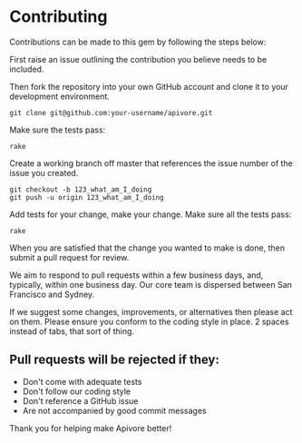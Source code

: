 # Contributing

Contributions can be made to this gem by following the steps below: 

First raise an issue outlining the contribution you believe needs to be included.

Then fork the repository into your own GitHub account and clone it to your development environment.

    git clone git@github.com:your-username/apivore.git
    
Make sure the tests pass:

    rake

Create a working branch off master that references the issue number of the issue you created.

    git checkout -b 123_what_am_I_doing
    git push -u origin 123_what_am_I_doing

Add tests for your change, make your change. Make sure all the tests pass:

    rake

When you are satisfied that the change you wanted to make is done, then submit a pull request for review.

We aim to respond to pull requests within a few business days, and, typically, within one business day. Our core team is dispersed between San Francisco and Sydney.

If we suggest some changes, improvements, or alternatives then please act on them. Please ensure you conform to the coding style in place. 2 spaces instead of tabs, that sort of thing.

## Pull requests will be rejected if they:

* Don't come with adequate tests
* Don't follow our coding style
* Don't reference a GitHub issue
* Are not accompanied by good commit messages

Thank you for helping make Apivore better!
